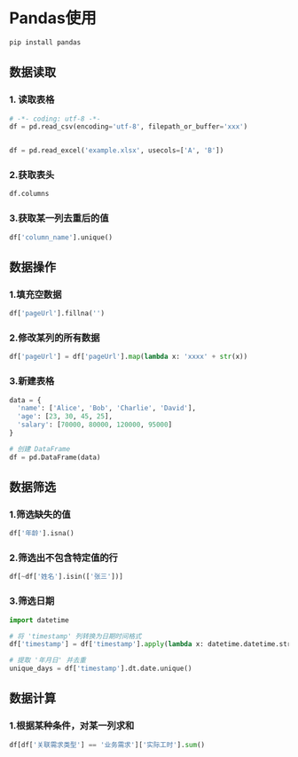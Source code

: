 # Pandas使用

```py
pip install pandas
```


## 数据读取

### 1. 读取表格
```py
# -*- coding: utf-8 -*-
df = pd.read_csv(encoding='utf-8', filepath_or_buffer='xxx')


df = pd.read_excel('example.xlsx', usecols=['A', 'B'])
```

### 2.获取表头
```py
df.columns
```

### 3.获取某一列去重后的值
```py
df['column_name'].unique()
```

## 数据操作

### 1.填充空数据
```py
df['pageUrl'].fillna('')
```


### 2.修改某列的所有数据
```py
df['pageUrl'] = df['pageUrl'].map(lambda x: 'xxxx' + str(x))
```

### 3.新建表格
```py
data = {
  'name': ['Alice', 'Bob', 'Charlie', 'David'],
  'age': [23, 30, 45, 25],
  'salary': [70000, 80000, 120000, 95000]
}

# 创建 DataFrame
df = pd.DataFrame(data)
```



## 数据筛选

### 1.筛选缺失的值
```py
df['年龄'].isna()
```

### 2.筛选出不包含特定值的行
```py
df[~df['姓名'].isin(['张三'])]
```

### 3.筛选日期
```py
import datetime

# 将 'timestamp' 列转换为日期时间格式
df['timestamp'] = df['timestamp'].apply(lambda x: datetime.datetime.strptime(x, '%Y-%m-%d %H:%M:%S'))

# 提取 '年月日' 并去重
unique_days = df['timestamp'].dt.date.unique()
```

## 数据计算

### 1.根据某种条件，对某一列求和
```py
df[df['关联需求类型'] == '业务需求']['实际工时'].sum()
```